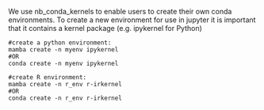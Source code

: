 We use nb_conda_kernels to enable users to create their own conda environments. To create a new environment for use in jupyter it is important that it contains a kernel package (e.g. ipykernel for Python)

```
#create a python environment:
mamba create -n myenv ipykernel
#OR
conda create -n myenv ipykernel
```

```
#create R environment:
mamba create -n r_env r-irkernel
#OR
conda create -n r_env r-irkernel
```